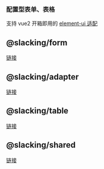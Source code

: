 ### 配置型表单、表格

支持 vue2 开箱即用的 [element-ui 适配](./packages/adapter/README.md)

## @slacking/form

[链接](./packages/form/README.md)

## @slacking/adapter

[链接](./packages/adapter/README.md)

## @slacking/table

[链接](./packages/table/README.md)

## @slacking/shared

[链接](./packages/shared/README.md)
